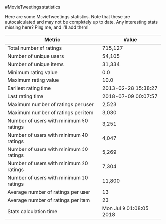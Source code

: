 #MovieTweetings statistics

Here are some MovieTweetings statistics. Note that these are autocalculated and may not be completely up to date. Any interesting stats missing here? Ping me, and I'll add them!

Metric | Value
--- | ---
Total number of ratings                 | 715,127
Number of unique users                  | 54,105
Number of unique items                  | 31,334
Minimum rating value                    | 0.0
Maximum rating value                    | 10.0
Earliest rating time                    | 2013-02-28 15:38:27
Last rating time                        | 2018-07-09 00:07:57
Maximum number of ratings per user      | 2,523
Maximum number of ratings per item      | 3,030
Number of users with minimum 50 ratings | 3,251
Number of users with minimum 40 ratings | 4,047
Number of users with minimum 30 ratings | 5,269
Number of users with minimum 20 ratings | 7,304
Number of users with minimum 10 ratings | 11,800
Average number of ratings per user      | 13
Average number of ratings per item      | 23
Stats calculation time                  | Mon Jul  9 01:08:05 2018

